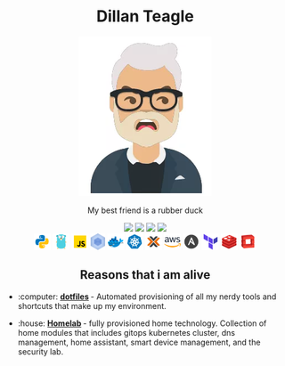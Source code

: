 

<div align="center">
    <h1>Dillan Teagle</h1>
    <img src="./images/meolder.png">
    <p class="intro">My best friend is a rubber duck</p>
</div>

<div align="center">
    <img src="https://img.shields.io/badge/linkedin-%230077B5.svg?style=for-the-badge&logo=linkedin&logoColor=white">
    <img src="https://img.shields.io/badge/teaglebuilt-%231DA1F2.svg?style=for-the-badge&logo=Twitter&logoColor=white">
    <img src="https://img.shields.io/badge/dev.to-0A0A0A?style=for-the-badge&logo=dev.to&logoColor=white">
    <img src="https://img.shields.io/badge/rss-F88900?style=for-the-badge&logo=rss&logoColor=white">
</div>


<div align="center">
    <img src="./icons/python.svg" height="30px">
    <img src="./icons/golang.svg" height="30px">
    <img src="./icons/javascript.svg" height="30px">
    <img src="./icons/webpack.svg" height="30px">
    <img src="./icons/docker.svg" height="30px">
    <img src="./icons/kubernetes.svg" height="30px">
    <img src="./icons/proxmox.png" height="30px">
    <img src="./icons/aws.svg" height="30px">
    <img src="./icons/ansible.svg" height="30px">
    <img src="./icons/terraform.svg" height="30px">
    <img src="./icons/redis.svg" height="30px">
    <img src="./icons/openstack.svg" height="30px">
</div>

<div>
    <h2 align="center">Reasons that i am alive</h2>
    <ul>
    <li>
        <p>
        <span>:computer:</span>
            <strong>
                <a href="https://github.com/teaglebuilt/dotfiles">dotfiles</a>
            </strong>
            - Automated provisioning of all my nerdy tools and shortcuts that make up my environment.
        </p>
    </li>
    <li>
        <p>
        <span>:house:</span>
            <strong>
                <a href="https://github.com/teaglebuilt/homelab">Homelab</a>
            </strong>
            - fully provisioned home technology. Collection of home modules that includes gitops kubernetes cluster, dns management, home assistant, smart device management, and the security lab.
        </p>
    </li>
    </ul>
</div>
<!--START_SECTION:waka-->
<!--END_SECTION:waka-->